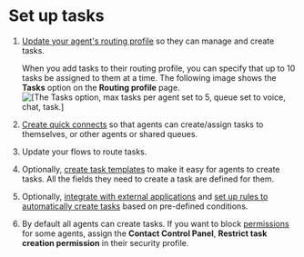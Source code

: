 # Set up tasks<a name="concepts-getting-started-tasks"></a>

1. [Update your agent's routing profile](routing-profiles.md) so they can manage and create tasks\.

   When you add tasks to their routing profile, you can specify that up to 10 tasks be assigned to them at a time\. The following image shows the **Tasks** option on the **Routing profile** page\.  
![\[The Tasks option, max tasks per agent set to 5, queue set to voice, chat, task.\]](http://docs.aws.amazon.com/connect/latest/adminguide/images/tasks-routing-profile-2.png)

1. [Create quick connects](quick-connects.md) so that agents can create/assign tasks to themselves, or other agents or shared queues\.

1. Update your flows to route tasks\.

1. Optionally, [create task templates](task-templates.md) to make it easy for agents to create tasks\. All the fields they need to create a task are defined for them\.

1. Optionally, [integrate with external applications](integrate-external-apps-tasks.md) and [set up rules to automatically create tasks](add-rules-task-creation.md) based on pre\-defined conditions\.

1. By default all agents can create tasks\. If you want to block [permissions](task-template-permissions.md) for some agents, assign the **Contact Control Panel**, **Restrict task creation permission** in their security profile\.